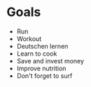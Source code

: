# **Goals**

- Run
- Workout
- Deutschen lernen
- Learn to cook
- Save and invest money
- Improve nutrition
- Don't forget to surf
